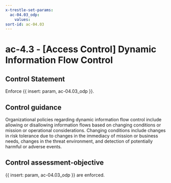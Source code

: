```yaml
---
x-trestle-set-params:
  ac-04.03_odp:
    values:
sort-id: ac-04.03
---
```


# ac-4.3 - \[Access Control\] Dynamic Information Flow Control

## Control Statement

Enforce {{ insert: param, ac-04.03_odp }}.

## Control guidance

Organizational policies regarding dynamic information flow control include allowing or disallowing information flows based on changing conditions or mission or operational considerations. Changing conditions include changes in risk tolerance due to changes in the immediacy of mission or business needs, changes in the threat environment, and detection of potentially harmful or adverse events.

## Control assessment-objective

{{ insert: param, ac-04.03_odp }} are enforced.
